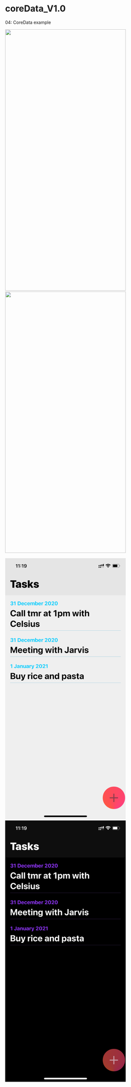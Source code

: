 # coreData_V1.0

04: CoreData example

<img src="https://gph.is/g/4wDoPOd" width="390" height="844"/>  
<img src="https://media.giphy.com/media/8QnBynxxhvHv6etjOM/giphy.gif" width="390" height="844"/> 

<img src="/light.PNG" width="390" height="844"/>  <img src="/dark.PNG" width="390" height="844"/>
